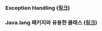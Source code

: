 ### Exception Handling (<a href="https://github.com/JungwooSim/JavaBasic/tree/master/src/me/study/exception_handling" target="_blank">링크</a>)
### Java.lang 패키지와 유용한 클래스 (<a href="https://github.com/JungwooSim/JavaBasic/tree/master/src/me/study/java_lang" target="_blank">링크</a>)

